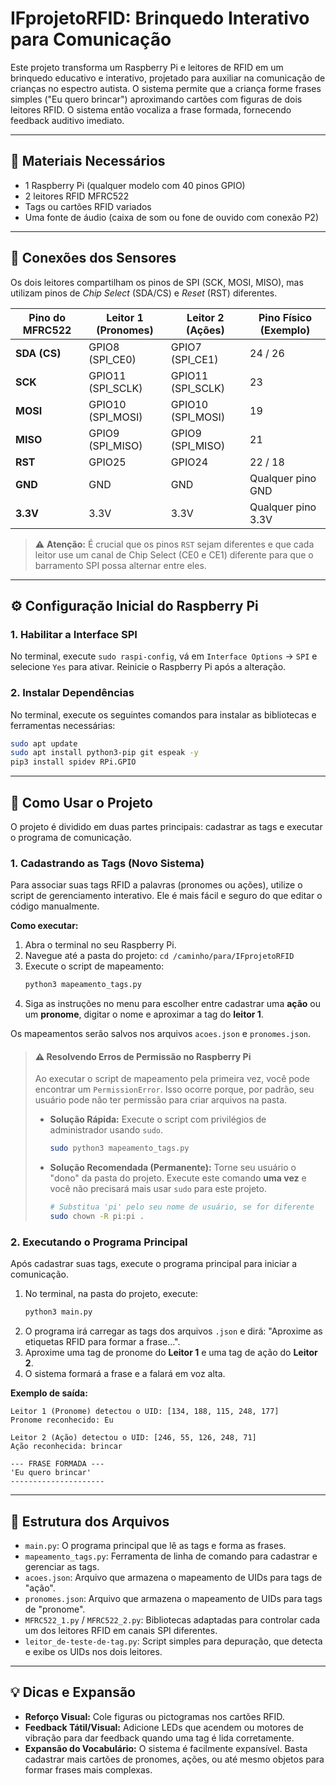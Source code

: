 # IFprojetoRFID: Brinquedo Interativo para Comunicação

Este projeto transforma um Raspberry Pi e leitores de RFID em um brinquedo educativo e interativo, projetado para auxiliar na comunicação de crianças no espectro autista. O sistema permite que a criança forme frases simples ("Eu quero brincar") aproximando cartões com figuras de dois leitores RFID. O sistema então vocaliza a frase formada, fornecendo feedback auditivo imediato.

---

## 🧰 Materiais Necessários

- 1 Raspberry Pi (qualquer modelo com 40 pinos GPIO)
- 2 leitores RFID MFRC522
- Tags ou cartões RFID variados
- Uma fonte de áudio (caixa de som ou fone de ouvido com conexão P2)

---

## 🔌 Conexões dos Sensores

Os dois leitores compartilham os pinos de SPI (SCK, MOSI, MISO), mas utilizam pinos de *Chip Select* (SDA/CS) e *Reset* (RST) diferentes.

| Pino do MFRC522 | Leitor 1 (Pronomes) | Leitor 2 (Ações) | Pino Físico (Exemplo) |
|-----------------|---------------------|------------------|-----------------------|
| **SDA (CS)**    | GPIO8 (SPI_CE0)     | GPIO7 (SPI_CE1)  | 24 / 26               |
| **SCK**         | GPIO11 (SPI_SCLK)   | GPIO11 (SPI_SCLK)| 23                    |
| **MOSI**        | GPIO10 (SPI_MOSI)   | GPIO10 (SPI_MOSI)| 19                    |
| **MISO**        | GPIO9 (SPI_MISO)    | GPIO9 (SPI_MISO) | 21                    |
| **RST**         | GPIO25              | GPIO24           | 22 / 18               |
| **GND**         | GND                 | GND              | Qualquer pino GND     |
| **3.3V**        | 3.3V                | 3.3V             | Qualquer pino 3.3V    |

> ⚠️ **Atenção:** É crucial que os pinos `RST` sejam diferentes e que cada leitor use um canal de Chip Select (CE0 e CE1) diferente para que o barramento SPI possa alternar entre eles.

---

## ⚙️ Configuração Inicial do Raspberry Pi

### 1. Habilitar a Interface SPI
No terminal, execute `sudo raspi-config`, vá em `Interface Options` -> `SPI` e selecione `Yes` para ativar. Reinicie o Raspberry Pi após a alteração.

### 2. Instalar Dependências
No terminal, execute os seguintes comandos para instalar as bibliotecas e ferramentas necessárias:

```bash
sudo apt update
sudo apt install python3-pip git espeak -y
pip3 install spidev RPi.GPIO
```

---

## 🚀 Como Usar o Projeto

O projeto é dividido em duas partes principais: cadastrar as tags e executar o programa de comunicação.

### 1. Cadastrando as Tags (Novo Sistema)

Para associar suas tags RFID a palavras (pronomes ou ações), utilize o script de gerenciamento interativo. Ele é mais fácil e seguro do que editar o código manualmente.

**Como executar:**

1.  Abra o terminal no seu Raspberry Pi.
2.  Navegue até a pasta do projeto: `cd /caminho/para/IFprojetoRFID`
3.  Execute o script de mapeamento:
    ```bash
    python3 mapeamento_tags.py
    ```
4.  Siga as instruções no menu para escolher entre cadastrar uma **ação** ou um **pronome**, digitar o nome e aproximar a tag do **leitor 1**.

Os mapeamentos serão salvos nos arquivos `acoes.json` e `pronomes.json`.

> #### ⚠️ **Resolvendo Erros de Permissão no Raspberry Pi**
> Ao executar o script de mapeamento pela primeira vez, você pode encontrar um `PermissionError`. Isso ocorre porque, por padrão, seu usuário pode não ter permissão para criar arquivos na pasta.
>
> - **Solução Rápida:** Execute o script com privilégios de administrador usando `sudo`.
>   ```bash
>   sudo python3 mapeamento_tags.py
>   ```
> - **Solução Recomendada (Permanente):** Torne seu usuário o "dono" da pasta do projeto. Execute este comando **uma vez** e você não precisará mais usar `sudo` para este projeto.
>   ```bash
>   # Substitua 'pi' pelo seu nome de usuário, se for diferente
>   sudo chown -R pi:pi .
>   ```

### 2. Executando o Programa Principal

Após cadastrar suas tags, execute o programa principal para iniciar a comunicação.

1.  No terminal, na pasta do projeto, execute:
    ```bash
    python3 main.py
    ```
2.  O programa irá carregar as tags dos arquivos `.json` e dirá: "Aproxime as etiquetas RFID para formar a frase...".
3.  Aproxime uma tag de pronome do **Leitor 1** e uma tag de ação do **Leitor 2**.
4.  O sistema formará a frase e a falará em voz alta.

**Exemplo de saída:**
```
Leitor 1 (Pronome) detectou o UID: [134, 188, 115, 248, 177]
Pronome reconhecido: Eu

Leitor 2 (Ação) detectou o UID: [246, 55, 126, 248, 71]
Ação reconhecida: brincar

--- FRASE FORMADA --- 
'Eu quero brincar'
---------------------
```

---

## 📂 Estrutura dos Arquivos

- `main.py`: O programa principal que lê as tags e forma as frases.
- `mapeamento_tags.py`: Ferramenta de linha de comando para cadastrar e gerenciar as tags.
- `acoes.json`: Arquivo que armazena o mapeamento de UIDs para tags de "ação".
- `pronomes.json`: Arquivo que armazena o mapeamento de UIDs para tags de "pronome".
- `MFRC522_1.py` / `MFRC522_2.py`: Bibliotecas adaptadas para controlar cada um dos leitores RFID em canais SPI diferentes.
- `leitor_de-teste-de-tag.py`: Script simples para depuração, que detecta e exibe os UIDs nos dois leitores.

---

## 💡 Dicas e Expansão

- **Reforço Visual:** Cole figuras ou pictogramas nos cartões RFID.
- **Feedback Tátil/Visual:** Adicione LEDs que acendem ou motores de vibração para dar feedback quando uma tag é lida corretamente.
- **Expansão do Vocabulário:** O sistema é facilmente expansível. Basta cadastrar mais cartões de pronomes, ações, ou até mesmo objetos para formar frases mais complexas.
